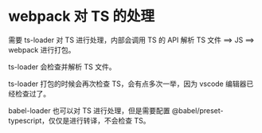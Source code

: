# webpack 对 TS 的处理

需要 ts-loader 对 TS 进行处理，内部会调用 TS 的 API 解析 TS 文件 ==> JS ==> webpack 进行打包。

ts-loader 会检查并解析 TS 文件。

ts-loader 打包的时候会再次检查 TS，会有点多次一举，因为 vscode 编辑器已经检查过了。

babel-loader 也可以对 TS 进行处理，但是需要配置 @babel/preset-typescript，仅仅是进行转译，不会检查 TS。